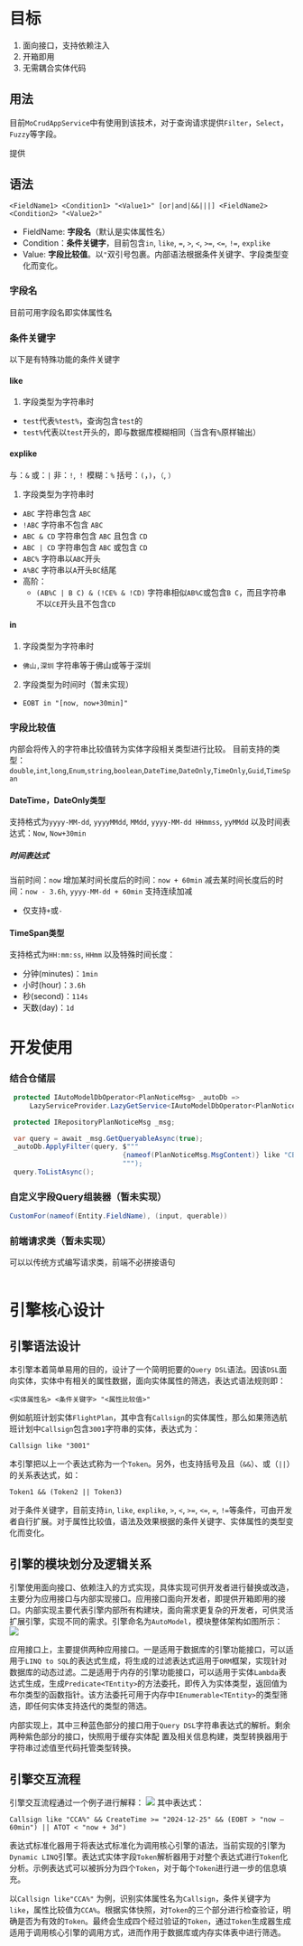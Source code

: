 # 目标
1. 面向接口，支持依赖注入
2. 开箱即用
3. 无需耦合实体代码


## 用法

目前`MoCrudAppService`中有使用到该技术，对于查询请求提供`Filter`，`Select`，`Fuzzy`等字段。

提供

## 语法

`<FieldName1> <Condition1> "<Value1>" [or|and|&&|||] <FieldName2> <Condition2> "<Value2>"`
- FieldName: **字段名**（默认是实体属性名）
- Condition：**条件关键字**，目前包含`in`, `like`, `=`, `>`, `<`, `>=`, `<=`, `!=`, `explike`
- Value: **字段比较值**。以`"`双引号包裹。内部语法根据条件关键字、字段类型变化而变化。

### 字段名

目前可用字段名即实体属性名

### 条件关键字

以下是有特殊功能的条件关键字

#### like
1. 字段类型为字符串时
- `test`代表`%test%`，查询包含`test`的
- `test%`代表以`test`开头的，即与数据库模糊相同（当含有`%`原样输出）

#### explike
与：`&`
或：`|`
非：`!`, `！`
模糊：`%`
括号：`(`，`)`，`（`, `）`
1. 字段类型为字符串时
- `ABC` 字符串包含 `ABC`
- `!ABC` 字符串不包含 `ABC`
- `ABC & CD` 字符串包含 `ABC` 且包含 `CD`
- `ABC | CD` 字符串包含 `ABC` 或包含 `CD`
- `ABC%` 字符串以`ABC`开头
- `A%BC` 字符串以`A`开头`BC`结尾
- 高阶：
	- `(AB%C | B C) & (!CE% & !CD)`  字符串相似`AB%C`或包含`B C`，而且字符串不以`CE`开头且不包含`CD`

#### in
1. 字段类型为字符串时
- `佛山,深圳` 字符串等于佛山或等于深圳
2. 字段类型为时间时（暂未实现）
- `EOBT in "[now, now+30min]"`


### 字段比较值

内部会将传入的字符串比较值转为实体字段相关类型进行比较。
目前支持的类型：`double`,`int`,`long`,`Enum`,`string`,`boolean`,`DateTime`,`DateOnly`,`TimeOnly`,`Guid`,`TimeSpan`


#### DateTime，DateOnly类型
支持格式为`yyyy-MM-dd`, `yyyyMMdd`, `MMdd`, `yyyy-MM-dd HHmmss`, `yyMMdd`
以及时间表达式：`Now`, `Now+30min`

##### 时间表达式
当前时间：`now`
增加某时间长度后的时间：`now + 60min`
减去某时间长度后的时间：`now - 3.6h`, `yyyy-MM-dd + 60min`
支持连续加减
- 仅支持`+`或`-`

#### TimeSpan类型
支持格式为`HH:mm:ss`, `HHmm`
以及特殊时间长度：
- 分钟(minutes)：`1min`
- 小时(hour)：`3.6h`
- 秒(second)：`114s`
- 天数(day)：`1d`


# 开发使用

### 结合仓储层


```cs
 protected IAutoModelDbOperator<PlanNoticeMsg> _autoDb =>
     LazyServiceProvider.LazyGetService<IAutoModelDbOperator<PlanNoticeMsg>>()!;

 protected IRepositoryPlanNoticeMsg _msg;

 var query = await _msg.GetQueryableAsync(true);
 _autoDb.ApplyFilter(query, $"""
                            {nameof(PlanNoticeMsg.MsgContent)} like "CBD"
                            """);
 query.ToListAsync();
```


### 自定义字段Query组装器（暂未实现）


```cs
CustomFor(nameof(Entity.FieldName), (input, querable))
```

### 前端请求类（暂未实现）

可以以传统方式编写请求类，前端不必拼接语句
```cs


```




# 引擎核心设计

## 引擎语法设计

本引擎本着简单易用的目的，设计了一个简明扼要的`Query DSL`语法。因该`DSL`面向实体，实体中有相关的属性数据，面向实体属性的筛选，表达式语法规则即：

`<实体属性名> <条件关键字> "<属性比较值>"`

例如航班计划实体`FlightPlan`，其中含有`Callsign`的实体属性，那么如果筛选航班计划中`Callsign`包含`3001`字符串的实体，表达式为：

`Callsign like "3001"`

本引擎把以上一个表达式称为一个`Token`。另外，也支持括号及且（`&&`）、或（`||`）的关系表达式，如：

`Token1 && (Token2 || Token3)`

对于条件关键字，目前支持`in`, `like`, `explike`, `>`, `<`, `>=`, `<=`, `=`, `!=`等条件，可由开发者自行扩展。对于属性比较值，语法及效果根据的条件关键字、实体属性的类型变化而变化。

## 引擎的模块划分及逻辑关系

引擎使用面向接口、依赖注入的方式实现，具体实现可供开发者进行替换或改造，主要分为应用接口与内部实现接口。应用接口面向开发者，即提供开箱即用的接口。内部实现主要代表引擎内部所有构建块，面向需求更复杂的开发者，可供灵活扩展引擎，实现不同的需求。引擎命名为`AutoModel`，模块整体架构如图所示：
![](attachments/Pasted%20image%2020250408100554.png)


应用接口上，主要提供两种应用接口。一是适用于数据库的引擎功能接口，可以适用于`LINQ to SQL`的表达式生成，将生成的过滤表达式运用于`ORM`框架，实现针对数据库的动态过滤。二是适用于内存的引擎功能接口，可以适用于实体`Lambda`表达式生成，生成`Predicate<TEntity>`的方法委托，即传入为实体类型，返回值为布尔类型的函数指针。该方法委托可用于内存中`IEnumerable<TEntity>`的类型筛选，即任何实体支持迭代的类型的筛选。

内部实现上，其中三种蓝色部分的接口用于`Query DSL`字符串表达式的解析。剩余两种紫色部分的接口，快照用于缓存实体配 置及相关信息构建，类型转换器用于字符串过滤值至代码托管类型转换。

## 引擎交互流程

引擎交互流程通过一个例子进行解释：
![](attachments/Pasted%20image%2020250408100610.png)
其中表达式：

`Callsign like "CCA%" && CreateTime >= "2024-12-25" && (EOBT > "now – 60min") || ATOT < "now + 3d")`

表达式标准化器用于将表达式标准化为调用核心引擎的语法，当前实现的引擎为`Dynamic LINQ`引擎。表达式实体字段`Token`解析器用于对整个表达式进行`Token`化分析。示例表达式可以被拆分为四个`Token`，对于每个`Token`进行进一步的信息填充。

以`Callsign like"CCA%"` 为例，识别实体属性名为`Callsign`，条件关键字为`like`，属性比较值为`CCA%`。根据实体快照，对`Token`的三个部分进行检查验证，明确是否为有效的`Token`。最终会生成四个经过验证的`Token`，通过`Token`生成器生成适用于调用核心引擎的调用方式，进而作用于数据库或内存实体表中进行筛选。
